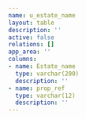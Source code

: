 ```yaml
---
name: u_estate_name
layout: table
description: ''
active: false
relations: []
app_area: ''
columns:
- name: Estate_name
  type: varchar(200)
  description: ''
- name: prop_ref
  type: varchar(12)
  description: ''
---
```


